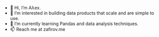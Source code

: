- 👋 Hi, I’m Aλex.
- 👀 I’m interested in building data products that scale and are simple to use. 
- 🌱 I’m currently learning Pandas and data analysis techniques.
- 📫 Reach me at zafirov.me

<!---
z4f1r0v/z4f1r0v is a ✨ special ✨ repository because its `README.md` (this file) appears on your GitHub profile.
You can click the Preview link to take a look at your changes.
--->
